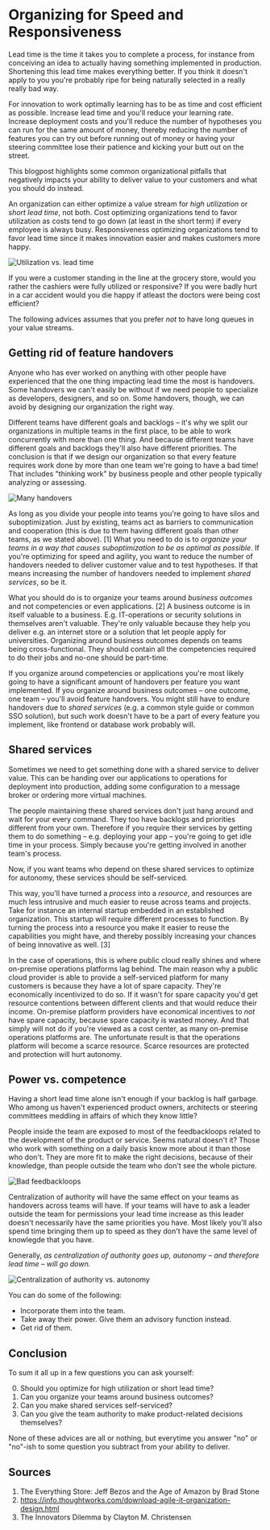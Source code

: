 Organizing for Speed and Responsiveness
=======================================

Lead time is the time it takes you to complete a process, for instance from conceiving an idea to actually having something implemented in production. Shortening this lead time makes everything better. If you think it doesn't apply to you you're probably ripe for being naturally selected in a really really bad way.

For innovation to work optimally learning has to be as time and cost efficient as possible. Increase lead time and you'll reduce your learning rate. Increase deployment costs and you'll reduce the number of hypotheses you can run for the same amount of money, thereby reducing the number of features you can try out before running out of money or having your steering committee lose their patience and kicking your butt out on the street.

This blogpost highlights some common organizational pitfalls that negatively impacts your ability to deliver value to your customers and what you should do instead.

An organization can either optimize a value stream for _high utilization_ or _short lead time_, not both. Cost optimizing organizations tend to favor utilization as costs tend to go down (at least in the short term) if every employee is always busy. Responsiveness optimizing organizations tend to favor lead time since it makes innovation easier and makes customers more happy.

![Utilization vs. lead time](img/negative-correlation-leadtime-vs-util.png)

If you were a customer standing in the line at the grocery store, would you rather the cashiers were fully utilized or responsive? If you were badly hurt in a car accident would you die happy if atleast the doctors were being cost efficient?

The following advices assumes that you prefer _not_ to have long queues in your value streams.


Getting rid of feature handovers
--------------------------------

Anyone who has ever worked on anything with other people have experienced that the one thing impacting lead time the most is handovers. Some handovers we can't easily be without if we need people to specialize as developers, designers, and so on. Some handovers, though, we can avoid by designing our organization the right way.

Different teams have different goals and backlogs – it's why we split our organizations in multiple teams in the first place, to be able to work concurrently with more than one thing. And because different teams have different goals and backlogs they'll also have different priorities. The conclusion is that if we design our organization so that every feature requires work done by more than one team we're going to have a bad time! That includes "thinking work" by business people and other people typically analyzing or assessing.

![Many handovers](img/un-agile-org.png)

As long as you divide your people into teams you're going to have silos and suboptimization. Just by existing, teams act as barriers to communication and cooperation (this is due to them having different goals than other teams, as we stated above). [1] What you need to do is to _organize your teams in a way that causes suboptimization to be as optimal as possible_. If you're optimizing for speed and agility, you want to reduce the number of handovers needed to deliver customer value and to test hypotheses. If that means increasing the number of handovers needed to implement _shared services_, so be it.

What you should do is to organize your teams around _business outcomes_ and not competencies or even applications. [2] A business outcome is in itself valuable to a business. E.g. IT-operations or security solutions in themselves aren't valuable. They're only valuable because they help you deliver e.g. an internet store or a solution that let people apply for universities. Organizing around business outcomes depends on teams being cross-functional. They should contain all the competencies required to do their jobs and no-one should be part-time.

If you organize around competencies or applications you're most likely going to have a significant amount of handovers per feature you want implemented. If you organize around business outcomes – one outcome, one team – you'll avoid feature handovers. You might still have to endure handovers due to _shared services_ (e.g. a common style guide or common SSO solution), but such work doesn't have to be a part of every feature you implement, like frontend or database work probably will.


Shared services
---------------

Sometimes we need to get something done with a shared service to deliver value. This can be handing over our applications to operations for deployment into production, adding some configuration to a message broker or ordering more virtual machines.

The people maintaining these shared services don't just hang around and wait for your every command. They too have backlogs and priorities different from your own. Therefore if you require their services by getting them to do something – e.g. deploying your app – you're going to get idle time in your process. Simply because you're getting involved in another team's process.

Now, if you want teams who depend on these shared services to optimize for autonomy, these services should be self-serviced.

This way, you'll have turned a _process_ into a _resource_, and resources are much less intrusive and much easier to reuse across teams and projects. Take for instance an internal startup embedded in an established organization. This startup will require different processes to function. By turning the process into a resource you make it easier to reuse the capabilities you might have, and thereby possibly increasing your chances of being innovative as well. [3]

In the case of operations, this is where public cloud really shines and where on-premise operations platforms lag behind. The main reason why a public cloud provider is able to provide a self-serviced platform for many customers is because they have a lot of spare capacity. They're economically incentivized to do so. If it wasn't for spare capacity you'd get resource contentions between different clients and that would reduce their income. On-premise platform providers have economical incentives to _not_ have spare capacity, because spare capacity is wasted money. And that simply will not do if you're viewed as a cost center, as many on-premise operations platforms are. The unfortunate result is that the operations platform will become a scarce resource. Scarce resources are protected and protection will hurt autonomy.


Power vs. competence
--------------------

Having a short lead time alone isn't enough if your backlog is half garbage. Who among us haven't experienced product owners, architects or steering committees meddling in affairs of which they know little?

People inside the team are exposed to most of the feedbackloops related to the development of the product or service. Seems natural doesn't it? Those who work with something on a daily basis know more about it than those who don't. They are more fit to make the right decisions, because of their knowledge, than people outside the team who don't see the whole picture.

![Bad feedbackloops](img/bad-feedbackloops.png)

Centralization of authority will have the same effect on your teams as handovers across teams will have. If your teams will have to ask a leader outside the team for permissions your lead time increase as this leader doesn't necessarily have the same priorities you have. Most likely you'll also spend time bringing them up to speed as they don't have the same level of knowlegde that you have.

Generally, _as centralization of authority goes up, autonomy – and therefore lead time – will go down._

![Centralization of authority vs. autonomy](img/negative-correlation-centralization-vs-autonomy.png) 

You can do some of the following:
- Incorporate them into the team.
- Take away their power. Give them an advisory function instead.
- Get rid of them.


Conclusion
----------

To sum it all up in a few questions you can ask yourself:

0. Should you optimize for high utilization or short lead time?
1. Can you organize your teams around business outcomes?
2. Can you make shared services self-serviced?
3. Can you give the team authority to make product-related decisions themselves?

None of these advices are all or nothing, but everytime you answer "no" or "no"-ish to some question you subtract from your ability to deliver.

Sources
-------

1. The Everything Store: Jeff Bezos and the Age of Amazon by Brad Stone
2. https://info.thoughtworks.com/download-agile-it-organization-design.html
3. The Innovators Dilemma by Clayton M. Christensen
